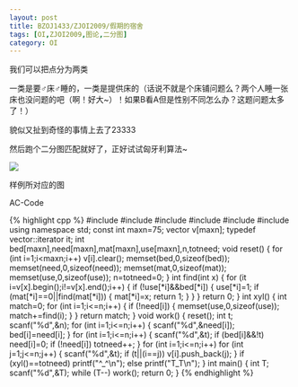 ```yaml
---
layout: post
title: BZOJ1433/ZJOI2009/假期的宿舍
tags: [OI,ZJOI2009,图论,二分图]
category: OI
---
```


我们可以把点分为两类

一类是要♂床♂睡的，一类是提供床的（话说不就是个床铺问题么？两个人睡一张床也没问题的吧（啊！好大~）！如果B看A但是性别不同怎么办？这题问题太多了！）

貌似又扯到奇怪的事情上去了23333

然后跑个二分图匹配就好了，正好试试匈牙利算法~

![](http://eejjqq.com/wp-content/uploads/2014/01/bzoj1433_pic_1.png)

样例所对应的图

AC-Code

{% highlight cpp %}
#include <iostream>
#include <cstdio>
#include <cstring>
#include <algorithm>
#include <cmath>
#include <vector>
using namespace std;
const int maxn=75;
vector<int> v[maxn];
typedef vector<int>::iterator it;
int bed[maxn],need[maxn],mat[maxn],use[maxn],n,totneed;
void reset()
{
    for (int i=1;i<maxn;i++)
        v[i].clear();
    memset(bed,0,sizeof(bed));
    memset(need,0,sizeof(need));
    memset(mat,0,sizeof(mat));
    memset(use,0,sizeof(use));
    n=totneed=0;
}
int find(int x)
{
    for (it i=v[x].begin();i!=v[x].end();i++)
    {
        if (!use[*i]&&bed[*i])
        {
            use[*i]=1;
            if (mat[*i]==0||find(mat[*i]))
            {
                mat[*i]=x;
                return 1;
            }
        }
    }
    return 0;
}
int xyl()
{
    int match=0;
    for (int i=1;i<=n;i++)
    {
        if (!need[i])
        {
            memset(use,0,sizeof(use));
            match+=find(i);
        }
    }
    return match;
}
void work()
{
    reset();
    int t;
    scanf("%d",&n);
    for (int i=1;i<=n;i++)
    {
        scanf("%d",&need[i]);
        bed[i]=need[i];
    }
    for (int i=1;i<=n;i++)
    {
        scanf("%d",&t);
        if (bed[i]&&!t)
            need[i]=0;
        if (!need[i])
            totneed++;
    }
    for (int i=1;i<=n;i++)
        for (int j=1;j<=n;j++)
        {
            scanf("%d",&t);
            if (t||(i==j))
                v[i].push_back(j);
        }
    if (xyl()==totneed)
        printf("^_^\n");
    else
        printf("T_T\n");
}
int main()
{
    int T;
    scanf("%d",&T);
    while (T--)
        work();
    return 0;
}
{% endhighlight %}
